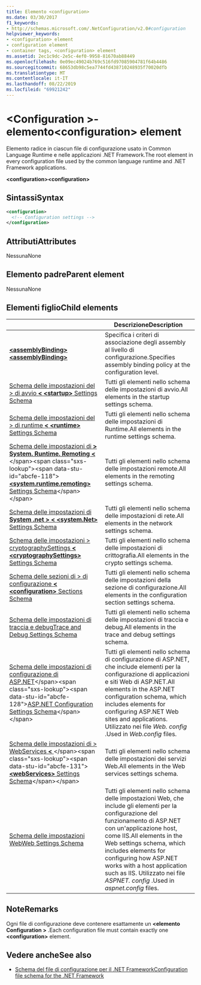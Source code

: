 ```yaml
---
title: Elemento <configuration>
ms.date: 03/30/2017
f1_keywords:
- http://schemas.microsoft.com/.NetConfiguration/v2.0#configuration
helpviewer_keywords:
- <configuration> element
- configuration element
- container tags, <configuration> element
ms.assetid: 2ec1c9dc-2e5c-4ef0-9958-81670ab88449
ms.openlocfilehash: 0e09ec49024b769c516fd97085904781f64b4486
ms.sourcegitcommit: 68653db98c5ea7744fd438710248935f70020dfb
ms.translationtype: MT
ms.contentlocale: it-IT
ms.lasthandoff: 08/22/2019
ms.locfileid: "69921242"
---
```

# <a name="configuration-element"></a><span data-ttu-id="abcfe-102">\<Configuration >-elemento</span><span class="sxs-lookup"><span data-stu-id="abcfe-102">\<configuration> element</span></span>

<span data-ttu-id="abcfe-103">Elemento radice in ciascun file di configurazione usato in Common Language Runtime e nelle applicazioni .NET Framework.</span><span class="sxs-lookup"><span data-stu-id="abcfe-103">The root element in every configuration file used by the common language runtime and .NET Framework applications.</span></span>

<span data-ttu-id="abcfe-104">**\<configuration>**</span><span class="sxs-lookup"><span data-stu-id="abcfe-104">**\<configuration>**</span></span>

## <a name="syntax"></a><span data-ttu-id="abcfe-105">Sintassi</span><span class="sxs-lookup"><span data-stu-id="abcfe-105">Syntax</span></span>

```xml
<configuration>
  <!-- Configuration settings -->
</configuration>
```

## <a name="attributes"></a><span data-ttu-id="abcfe-106">Attributi</span><span class="sxs-lookup"><span data-stu-id="abcfe-106">Attributes</span></span>

<span data-ttu-id="abcfe-107">Nessuna</span><span class="sxs-lookup"><span data-stu-id="abcfe-107">None</span></span>

## <a name="parent-element"></a><span data-ttu-id="abcfe-108">Elemento padre</span><span class="sxs-lookup"><span data-stu-id="abcfe-108">Parent element</span></span>

<span data-ttu-id="abcfe-109">Nessuna</span><span class="sxs-lookup"><span data-stu-id="abcfe-109">None</span></span>

## <a name="child-elements"></a><span data-ttu-id="abcfe-110">Elementi figlio</span><span class="sxs-lookup"><span data-stu-id="abcfe-110">Child elements</span></span>

|     | <span data-ttu-id="abcfe-111">Descrizione</span><span class="sxs-lookup"><span data-stu-id="abcfe-111">Description</span></span> |
| --- | ----------- |
| [<span data-ttu-id="abcfe-112"> **\<assemblyBinding>** </span><span class="sxs-lookup"><span data-stu-id="abcfe-112">**\<assemblyBinding>**</span></span>](assemblybinding-element-for-configuration.md) | <span data-ttu-id="abcfe-113">Specifica i criteri di associazione degli assembly al livello di configurazione.</span><span class="sxs-lookup"><span data-stu-id="abcfe-113">Specifies assembly binding policy at the configuration level.</span></span>|
| [<span data-ttu-id="abcfe-114">Schema delle impostazioni del > di avvio  **\<** </span><span class="sxs-lookup"><span data-stu-id="abcfe-114">**\<startup>** Settings Schema</span></span>](./startup/index.md) | <span data-ttu-id="abcfe-115">Tutti gli elementi nello schema delle impostazioni di avvio.</span><span class="sxs-lookup"><span data-stu-id="abcfe-115">All elements in the startup settings schema.</span></span> |
| [<span data-ttu-id="abcfe-116">Schema delle impostazioni del > di runtime  **\<** </span><span class="sxs-lookup"><span data-stu-id="abcfe-116">**\<runtime>** Settings Schema</span></span>](./runtime/index.md) | <span data-ttu-id="abcfe-117">Tutti gli elementi nello schema delle impostazioni di Runtime.</span><span class="sxs-lookup"><span data-stu-id="abcfe-117">All elements in the runtime settings schema.</span></span> |
| <span data-ttu-id="abcfe-118">[Schema delle impostazioni di **> System. Runtime. Remoting \<** ](https://docs.microsoft.com/previous-versions/dotnet/netframework-4.0/z415cf9a(v=vs.100))</span><span class="sxs-lookup"><span data-stu-id="abcfe-118">[**\<system.runtime.remoting>** Settings Schema](https://docs.microsoft.com/previous-versions/dotnet/netframework-4.0/z415cf9a(v=vs.100))</span></span> | <span data-ttu-id="abcfe-119">Tutti gli elementi nello schema delle impostazioni remote.</span><span class="sxs-lookup"><span data-stu-id="abcfe-119">All elements in the remoting settings schema.</span></span> |
| [<span data-ttu-id="abcfe-120">Schema delle impostazioni di **System .net > \<** </span><span class="sxs-lookup"><span data-stu-id="abcfe-120">**\<system.Net>** Settings Schema</span></span>](./network/index.md) | <span data-ttu-id="abcfe-121">Tutti gli elementi nello schema delle impostazioni di rete.</span><span class="sxs-lookup"><span data-stu-id="abcfe-121">All elements in the network settings schema.</span></span> |
| [<span data-ttu-id="abcfe-122">Schema delle impostazioni > cryptographySettings  **\<** </span><span class="sxs-lookup"><span data-stu-id="abcfe-122">**\<cryptographySettings>** Settings Schema</span></span>](./cryptography/index.md) | <span data-ttu-id="abcfe-123">Tutti gli elementi nello schema delle impostazioni di crittografia.</span><span class="sxs-lookup"><span data-stu-id="abcfe-123">All elements in the crypto settings schema.</span></span> |
| [<span data-ttu-id="abcfe-124">Schema delle sezioni di > di configurazione  **\<** </span><span class="sxs-lookup"><span data-stu-id="abcfe-124">**\<configuration>** Sections Schema</span></span>](configuration-sections-schema.md) | <span data-ttu-id="abcfe-125">Tutti gli elementi nello schema delle impostazioni della sezione di configurazione.</span><span class="sxs-lookup"><span data-stu-id="abcfe-125">All elements in the configuration section settings schema.</span></span> |
| [<span data-ttu-id="abcfe-126">Schema delle impostazioni di traccia e debug</span><span class="sxs-lookup"><span data-stu-id="abcfe-126">Trace and Debug Settings Schema</span></span>](./trace-debug/index.md) | <span data-ttu-id="abcfe-127">Tutti gli elementi nello schema delle impostazioni di traccia e debug.</span><span class="sxs-lookup"><span data-stu-id="abcfe-127">All elements in the trace and debug settings schema.</span></span> |
| <span data-ttu-id="abcfe-128">[Schema delle impostazioni di configurazione di ASP.NET](https://docs.microsoft.com/previous-versions/dotnet/netframework-4.0/b5ysx397(v=vs.100))</span><span class="sxs-lookup"><span data-stu-id="abcfe-128">[ASP.NET Configuration Settings Schema](https://docs.microsoft.com/previous-versions/dotnet/netframework-4.0/b5ysx397(v=vs.100))</span></span> | <span data-ttu-id="abcfe-129">Tutti gli elementi nello schema di configurazione di ASP.NET, che include elementi per la configurazione di applicazioni e siti Web di ASP.NET.</span><span class="sxs-lookup"><span data-stu-id="abcfe-129">All elements in the ASP.NET configuration schema, which includes elements for configuring ASP.NET Web sites and applications.</span></span> <span data-ttu-id="abcfe-130">Utilizzato nei file *Web. config* .</span><span class="sxs-lookup"><span data-stu-id="abcfe-130">Used in *Web.config* files.</span></span> |
| <span data-ttu-id="abcfe-131">[Schema delle impostazioni di > WebServices  **\<** ](https://docs.microsoft.com/previous-versions/dotnet/netframework-4.0/cctwteet(v=vs.100))</span><span class="sxs-lookup"><span data-stu-id="abcfe-131">[**\<webServices>** Settings Schema](https://docs.microsoft.com/previous-versions/dotnet/netframework-4.0/cctwteet(v=vs.100))</span></span> | <span data-ttu-id="abcfe-132">Tutti gli elementi nello schema delle impostazioni dei servizi Web.</span><span class="sxs-lookup"><span data-stu-id="abcfe-132">All elements in the Web services settings schema.</span></span> |
| [<span data-ttu-id="abcfe-133">Schema delle impostazioni Web</span><span class="sxs-lookup"><span data-stu-id="abcfe-133">Web Settings Schema</span></span>](./web/index.md) | <span data-ttu-id="abcfe-134">Tutti gli elementi nello schema delle impostazioni Web, che include gli elementi per la configurazione del funzionamento di ASP.NET con un'applicazione host, come IIS.</span><span class="sxs-lookup"><span data-stu-id="abcfe-134">All elements in the Web settings schema, which includes elements for configuring how ASP.NET works with a host application such as IIS.</span></span> <span data-ttu-id="abcfe-135">Utilizzato nei file *ASPNET. config* .</span><span class="sxs-lookup"><span data-stu-id="abcfe-135">Used in *aspnet.config* files.</span></span> |

## <a name="remarks"></a><span data-ttu-id="abcfe-136">Note</span><span class="sxs-lookup"><span data-stu-id="abcfe-136">Remarks</span></span>

<span data-ttu-id="abcfe-137">Ogni file di configurazione deve contenere esattamente un  **\<elemento Configuration >** .</span><span class="sxs-lookup"><span data-stu-id="abcfe-137">Each configuration file must contain exactly one **\<configuration>** element.</span></span>

## <a name="see-also"></a><span data-ttu-id="abcfe-138">Vedere anche</span><span class="sxs-lookup"><span data-stu-id="abcfe-138">See also</span></span>

- [<span data-ttu-id="abcfe-139">Schema del file di configurazione per il .NET Framework</span><span class="sxs-lookup"><span data-stu-id="abcfe-139">Configuration file schema for the .NET Framework</span></span>](index.md)
